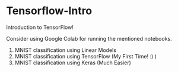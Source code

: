 # Tensorflow-Intro
Introduction to TensorFlow! 

Consider using Google Colab for running the mentioned notebooks.
1. MNIST classification using Linear Models 
2. MNIST classification using TensorFlow (My First Time! :) )
3. MNIST classification using Keras (Much Easier)
